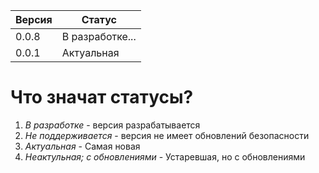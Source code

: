 | Версия | Статус          |
| ------- | ------------------ |
| 0.0.8 | В разработке... |
| 0.0.1   | Актуальная |

# Что значат статусы?

1. _В разработке_ - версия разрабатывается
2. _Не поддерживается_ - версия не имеет обновлений безопасности
3. _Актуальная_ - Самая новая
4. _Неактульная; с обновлениями_ - Устаревшая, но с обновлениями

 
